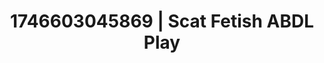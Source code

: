 ---
categories:
- AI-generated
- Erotic curves
- Ethereal kink
- Digital dominatrix
- Afterglow vibes
- Erotic dreamscape
- ASMR
- Cosplay
image: /assets/images/1746603045869.jpg
layout: post
seo:
  description: Featured content with sensual ABDL Play, Scat Fetish. HD images available.
  keywords: ABDL Play, Scat Fetish
  og_image: /assets/images/1746603045869.jpg
  schema_type: VisualArtwork
tags:
- ABDL Play
- Scat Fetish
- '#1746603045869'
title: 1746603045869 | Scat Fetish ABDL Play
---